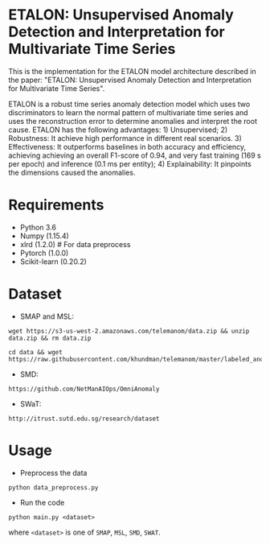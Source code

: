 # ETALON: Unsupervised Anomaly Detection and Interpretation for Multivariate Time Series
This is the implementation for the ETALON model architecture described in the paper: "ETALON: Unsupervised Anomaly Detection and Interpretation for Multivariate Time Series".

ETALON is a robust time series anomaly detection model which uses two discriminators to learn the normal pattern of multivariate time series and uses the reconstruction error to determine anomalies and interpret the root cause. ETALON has the following advantages: 1) Unsupervised; 2) Robustness: It achieve high performance in different real scenarios. 3) Effectiveness: It outperforms baselines in both accuracy and efficiency, achieving achieving an overall F1-score of 0.94, and very fast training (169 s per epoch) and inference (0.1 ms per entity); 4) Explainability: It pinpoints the dimensions caused the anomalies.

# Requirements

* Python 3.6
* Numpy (1.15.4)
* xlrd (1.2.0) # For data preprocess
* Pytorch (1.0.0)
* Scikit-learn (0.20.2)

# Dataset

* SMAP and MSL:

```
wget https://s3-us-west-2.amazonaws.com/telemanom/data.zip && unzip data.zip && rm data.zip

cd data && wget https://raw.githubusercontent.com/khundman/telemanom/master/labeled_anomalies.csv
```

* SMD:

```
https://github.com/NetManAIOps/OmniAnomaly
```

* SWaT:

```
http://itrust.sutd.edu.sg/research/dataset
```

# Usage 

* Preprocess the data

```
python data_preprocess.py
```

* Run the code

```
python main.py <dataset>
```

where `<dataset>` is one of `SMAP`, `MSL`, `SMD`, `SWAT`.
